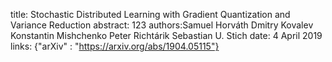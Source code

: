 title: Stochastic Distributed Learning with Gradient Quantization and Variance Reduction
abstract: 123
authors:Samuel Horv&aacute;th
        Dmitry Kovalev
        Konstantin Mishchenko
        Peter Richt&aacute;rik
        Sebastian U. Stich
date: 4 April 2019
links: {"arXiv" : "https://arxiv.org/abs/1904.05115"}
